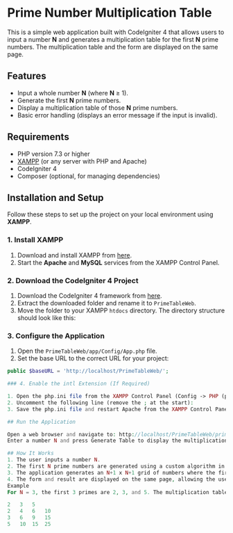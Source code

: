 # Prime Number Multiplication Table

This is a simple web application built with CodeIgniter 4 that allows users to input a number **N** and generates a multiplication table for the first **N** prime numbers. The multiplication table and the form are displayed on the same page.

## Features

- Input a whole number **N** (where **N** ≥ 1).
- Generate the first **N** prime numbers.
- Display a multiplication table of those **N** prime numbers.
- Basic error handling (displays an error message if the input is invalid).

## Requirements

- PHP version 7.3 or higher
- [XAMPP](https://www.apachefriends.org/index.html) (or any server with PHP and Apache)
- CodeIgniter 4
- Composer (optional, for managing dependencies)

## Installation and Setup

Follow these steps to set up the project on your local environment using **XAMPP**.

### 1. Install XAMPP

1. Download and install XAMPP from [here](https://www.apachefriends.org/index.html).
2. Start the **Apache** and **MySQL** services from the XAMPP Control Panel.

### 2. Download the CodeIgniter 4 Project

1. Download the CodeIgniter 4 framework from [here](https://codeigniter.com/download).
2. Extract the downloaded folder and rename it to `PrimeTableWeb`.
3. Move the folder to your XAMPP `htdocs` directory. The directory structure should look like this:

### 3. Configure the Application

1. Open the `PrimeTableWeb/app/Config/App.php` file.
2. Set the base URL to the correct URL for your project:
```php
public $baseURL = 'http://localhost/PrimeTableWeb/';

### 4. Enable the intl Extension (If Required)

1. Open the php.ini file from the XAMPP Control Panel (Config -> PHP (php.ini)).
2. Uncomment the following line (remove the ; at the start):
3. Save the php.ini file and restart Apache from the XAMPP Control Panel.

## Run the Application

Open a web browser and navigate to: http://localhost/PrimeTableWeb/prime-table
Enter a number N and press Generate Table to display the multiplication table for the first N prime numbers.

## How It Works
1. The user inputs a number N.
2. The first N prime numbers are generated using a custom algorithm in PHP.
3. The application generates an N+1 x N+1 grid of numbers where the first row and column are the prime numbers, and each cell contains the product of the respective row and column prime numbers.
4. The form and result are displayed on the same page, allowing the user to try different values without leaving or refreshing the page.
Example
For N = 3, the first 3 primes are 2, 3, and 5. The multiplication table will look like this:

2	3	5
2	4	6	10
3	6	9	15
5	10	15	25